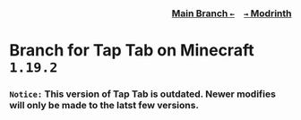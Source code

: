 ### <p align=right>[Main Branch `←`](https://github.com/KrLite/Tap-Tab)&emsp;[`→` Modrinth](https://modrinth.com/mod/taptab)</p>

# Branch for Tap Tab on Minecraft `1.19.2`

### `Notice:` This version of Tap Tab is outdated. Newer modifies will only be made to the latst few versions.
